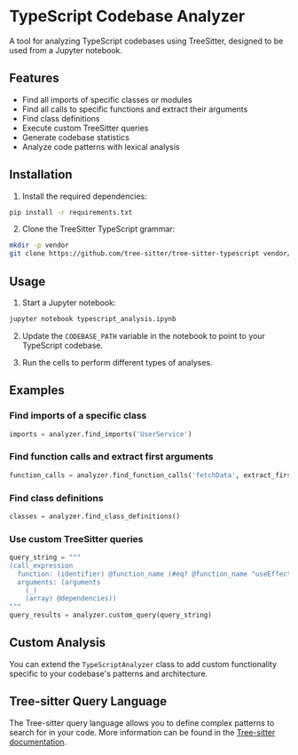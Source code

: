 # TypeScript Codebase Analyzer

A tool for analyzing TypeScript codebases using TreeSitter, designed to be used from a Jupyter notebook.

## Features

- Find all imports of specific classes or modules
- Find all calls to specific functions and extract their arguments
- Find class definitions
- Execute custom TreeSitter queries
- Generate codebase statistics
- Analyze code patterns with lexical analysis

## Installation

1. Install the required dependencies:

```bash
pip install -r requirements.txt
```

2. Clone the TreeSitter TypeScript grammar:

```bash
mkdir -p vendor
git clone https://github.com/tree-sitter/tree-sitter-typescript vendor/tree-sitter-typescript
```

## Usage

1. Start a Jupyter notebook:

```bash
jupyter notebook typescript_analysis.ipynb
```

2. Update the `CODEBASE_PATH` variable in the notebook to point to your TypeScript codebase.

3. Run the cells to perform different types of analyses.

## Examples

### Find imports of a specific class

```python
imports = analyzer.find_imports('UserService')
```

### Find function calls and extract first arguments

```python
function_calls = analyzer.find_function_calls('fetchData', extract_first_arg=True)
```

### Find class definitions

```python
classes = analyzer.find_class_definitions()
```

### Use custom TreeSitter queries

```python
query_string = """
(call_expression
  function: (identifier) @function_name (#eq? @function_name "useEffect")
  arguments: (arguments
    (_)
    (array) @dependencies))
"""
query_results = analyzer.custom_query(query_string)
```

## Custom Analysis

You can extend the `TypeScriptAnalyzer` class to add custom functionality specific to your codebase's patterns and architecture.

## Tree-sitter Query Language

The Tree-sitter query language allows you to define complex patterns to search for in your code. More information can be found in the [Tree-sitter documentation](https://tree-sitter.github.io/tree-sitter/using-parsers#pattern-matching-with-queries).